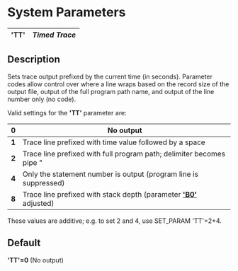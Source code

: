 # System Parameters

**'TT'** |  **_Timed Trace_**  
---|---  
  
##  Description

Sets trace output prefixed by the current time (in seconds). Parameter codes allow control over where a line wraps based on the record size of the output file, output of the full program path name, and output of the line number only (no code).

Valid settings for the **'TT'** parameter are:

**0** |  No output  
---|---  
**1** |  Trace line prefixed with time value followed by a space  
**2** |  Trace line prefixed with full program path; delimiter becomes pipe "|"  
**4** |  Only the statement number is output (program line is suppressed)  
**8** |  Trace line prefixed with stack depth (parameter **['B0'](b0.md)** adjusted)  
  
These values are additive; e.g. to set 2 and 4, use SET_PARAM 'TT'=2+4.

##  Default

**'TT'=0** (No output)
